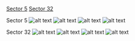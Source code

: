 [Sector 5](#sector5)
[Sector 32](#sector32)

<a name = "sector5"></a>
Sector 5
![alt text](/images/WASP-035_Sector_5/WASP-035_Sector_5_a_TimeSeries.png)
![alt text](/images/WASP-035_Sector_5/WASP-035_Sector_5_b_FoldedLightCurve.png)
![alt text](/images/WASP-035_Sector_5/WASP-035_Sector_5_b_IndividualTransitsWithFit.png)
![alt text](/images/WASP-035_Sector_5/WASP-035_Sector_5_c_TimingResiduals.png)

<a name = "sector32"></a>
Sector 32
![alt text](/images/WASP-035_Sector_32/WASP-035_Sector_32_a_TimeSeries.png)
![alt text](/images/WASP-035_Sector_32/WASP-035_Sector_32_b_FoldedLightCurve.png)
![alt text](/images/WASP-035_Sector_32/WASP-035_Sector_32_b_IndividualTransitsWithFit.png)
![alt text](/images/WASP-035_Sector_32/WASP-035_Sector_32_c_TimingResiduals.png)

